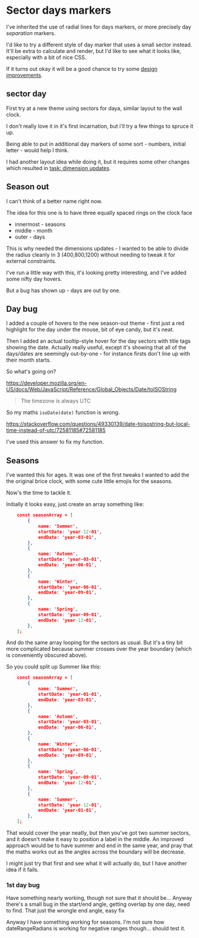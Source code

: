Sector days markers
===================

I've inherited the use of radial lines for days markers, or more precisely day *separation* markers.

I'd like to try a different style of day marker that uses a small sector instead.
It'll be extra to calculate and render, but I'd like to see what it looks like, especially with a bit of nice CSS.

If it turns out okay it will be a good chance to try some [design improvements](<design improvements.md>).


sector day
----------
First try at a new theme using sectors for daya, similar layout to the wall clock.

I don't really love it in it's first incarnation, but i'll try a few things to spruce it up.

Being able to put in additional day markers of some sort - numbers, initial letter - would help I think.

I had another layout idea while doing it, but it requires some other changes which resulted in [task: dimension updates](<[done]/17 - dimension updates.md>).


Season out
----------
I can't think of a better name right now.

The idea for this one is to have three equally spaced rings on the clock face

* innermost - seasons
* middle - month
* outer - days

This is why needed the dimensions updates - I wanted to be able to divide the radius cleanly in 3 (400,800,1200) without needing to tweak it for external constraints.

I've run a little way with this, it's looking pretty interesting, and I've added some nifty day hovers.

But a bug has shown up - days are out by one.


Day bug
-------

I added a couple of hovers to the new season-out theme - first just a red highlight for the day under the mouse, bit of eye candy, but it's neat.

Then I added an actual tooltip-style hover for the day sectors with title tags showing the date.
Actually really useful, except it's showing that all of the days/dates are seemingly out-by-one - for instance firsts don't line up with their month starts.

So what's going on?

https://developer.mozilla.org/en-US/docs/Web/JavaScript/Reference/Global_Objects/Date/toISOString

> The timezone is always UTC

So my maths `isoDate(date)` function is wrong.

https://stackoverflow.com/questions/49330139/date-toisostring-but-local-time-instead-of-utc/72581185#72581185

I've used this answer to fix my function.



Seasons
-------

I've wanted this for ages.
It was one of the first tweaks I wanted to add the the original brice clock, with some cute little emojis for the seasons.

Now's the time to tackle it.

Initially it looks easy, just create an array something like:

```json
	const seasonArray = [
		{
			name: 'Summer',
			startDate: 'year-12-01',
			endDate: 'year-03-01',
		},
		{
			name: 'Automn',
			startDate: 'year-03-01',
			endDate: 'year-06-01',
		},
		{
			name: 'Winter',
			startDate: 'year-06-01',
			endDate: 'year-09-01',
		},
		{
			name: 'Spring',
			startDate: 'year-09-01',
			endDate: 'year-12-01',
		},
	];
```
And do the same array looping for the sectors as usual.
But it's a tiny bit more complicated because summer crosses over the year boundary (which is conveniently obscured above).

So you could split up Summer like this:
```json
	const seasonArray = [
		{
			name: 'Summer',
			startDate: 'year-01-01',
			endDate: 'year-03-01',
		},
		{
			name: 'Automn',
			startDate: 'year-03-01',
			endDate: 'year-06-01',
		},
		{
			name: 'Winter',
			startDate: 'year-06-01',
			endDate: 'year-09-01',
		},
		{
			name: 'Spring',
			startDate: 'year-09-01',
			endDate: 'year-12-01',
		},
		{
			name: 'Summer',
			startDate: 'year-12-01',
			endDate: 'year-01-01',
		},
	];
```
That would cover the year neatly, but then you've got two summer sectors, and it doesn't make it easy to position a label in the middle.
An improved approach would be to have summer and end in the same year, and pray that the maths works out as the angles across the boundary will be decrease.

I might just try that first and see what it will actually do, but I have another idea if it fails.

### 1st day bug

Have something nearly working, though not sure that it should be...
Anyway there's a small bug in the start/end angle, getting overlap by one day, need to find.
That just the wrongle end angle, easy fix

Anyway I have something working for seasons.
I'm not sure how dateRangeRadians is working for negative ranges though... should test it.



